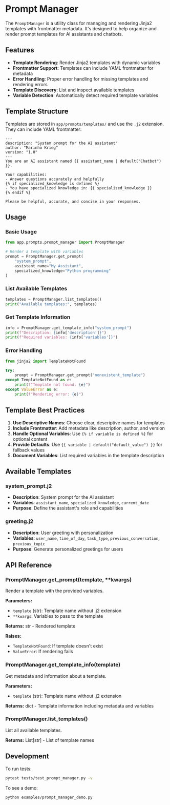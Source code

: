 # Prompt Manager

The `PromptManager` is a utility class for managing and rendering Jinja2 templates with frontmatter metadata. It's designed to help organize and render prompt templates for AI assistants and chatbots.

## Features

- **Template Rendering**: Render Jinja2 templates with dynamic variables
- **Frontmatter Support**: Templates can include YAML frontmatter for metadata
- **Error Handling**: Proper error handling for missing templates and rendering errors
- **Template Discovery**: List and inspect available templates
- **Variable Detection**: Automatically detect required template variables

## Template Structure

Templates are stored in `app/prompts/templates/` and use the `.j2` extension. They can include YAML frontmatter:

```jinja2
---
description: "System prompt for the AI assistant"
author: "Marinho Krieg"
version: "1.0"
---
You are an AI assistant named {{ assistant_name | default("Chatbot") }}.

Your capabilities:
- Answer questions accurately and helpfully
{% if specialized_knowledge is defined %}
- You have specialized knowledge in: {{ specialized_knowledge }}
{% endif %}

Please be helpful, accurate, and concise in your responses.
```

## Usage

### Basic Usage

```python
from app.prompts.prompt_manager import PromptManager

# Render a template with variables
prompt = PromptManager.get_prompt(
    "system_prompt",
    assistant_name="My Assistant",
    specialized_knowledge="Python programming"
)
```

### List Available Templates

```python
templates = PromptManager.list_templates()
print("Available templates:", templates)
```

### Get Template Information

```python
info = PromptManager.get_template_info("system_prompt")
print(f"Description: {info['description']}")
print(f"Required variables: {info['variables']}")
```

### Error Handling

```python
from jinja2 import TemplateNotFound

try:
    prompt = PromptManager.get_prompt("nonexistent_template")
except TemplateNotFound as e:
    print(f"Template not found: {e}")
except ValueError as e:
    print(f"Rendering error: {e}")
```

## Template Best Practices

1. **Use Descriptive Names**: Choose clear, descriptive names for templates
2. **Include Frontmatter**: Add metadata like description, author, and version
3. **Handle Optional Variables**: Use `{% if variable is defined %}` for optional content
4. **Provide Defaults**: Use `{{ variable | default("default_value") }}` for fallback values
5. **Document Variables**: List required variables in the template description

## Available Templates

### system_prompt.j2
- **Description**: System prompt for the AI assistant
- **Variables**: `assistant_name`, `specialized_knowledge`, `current_date`
- **Purpose**: Define the assistant's role and capabilities

### greeting.j2
- **Description**: User greeting with personalization
- **Variables**: `user_name`, `time_of_day`, `task_type`, `previous_conversation`, `previous_topic`
- **Purpose**: Generate personalized greetings for users

## API Reference

### PromptManager.get_prompt(template, **kwargs)
Render a template with the provided variables.

**Parameters:**
- `template` (str): Template name without .j2 extension
- `**kwargs`: Variables to pass to the template

**Returns:** str - Rendered template

**Raises:** 
- `TemplateNotFound`: If template doesn't exist
- `ValueError`: If rendering fails

### PromptManager.get_template_info(template)
Get metadata and information about a template.

**Parameters:**
- `template` (str): Template name without .j2 extension

**Returns:** dict - Template information including metadata and variables

### PromptManager.list_templates()
List all available templates.

**Returns:** List[str] - List of template names

## Development

To run tests:
```bash
pytest tests/test_prompt_manager.py -v
```

To see a demo:
```bash
python examples/prompt_manager_demo.py
```
